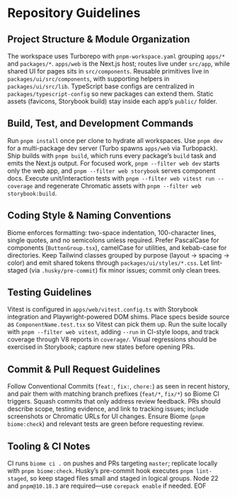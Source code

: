 # Repository Guidelines

## Project Structure & Module Organization
The workspace uses Turborepo with `pnpm-workspace.yaml` grouping `apps/*` and `packages/*`. `apps/web` is the Next.js host; routes live under `src/app`, while shared UI for pages sits in `src/components`. Reusable primitives live in `packages/ui/src/components`, with supporting helpers in `packages/ui/src/lib`. TypeScript base configs are centralized in `packages/typescript-config` so new packages can extend them. Static assets (favicons, Storybook build) stay inside each app’s `public/` folder.

## Build, Test, and Development Commands
Run `pnpm install` once per clone to hydrate all workspaces. Use `pnpm dev` for a multi-package dev server (Turbo spawns `apps/web` via Turbopack). Ship builds with `pnpm build`, which runs every package’s `build` task and emits the Next.js output. For focused work, `pnpm --filter web dev` starts only the web app, and `pnpm --filter web storybook` serves component docs. Execute unit/interaction tests with `pnpm --filter web vitest run --coverage` and regenerate Chromatic assets with `pnpm --filter web storybook:build`.

## Coding Style & Naming Conventions
Biome enforces formatting: two-space indentation, 100-character lines, single quotes, and no semicolons unless required. Prefer PascalCase for components (`ButtonGroup.tsx`), camelCase for utilities, and kebab-case for directories. Keep Tailwind classes grouped by purpose (layout → spacing → color) and emit shared tokens through `packages/ui/styles/*.css`. Let lint-staged (via `.husky/pre-commit`) fix minor issues; commit only clean trees.

## Testing Guidelines
Vitest is configured in `apps/web/vitest.config.ts` with Storybook integration and Playwright-powered DOM shims. Place specs beside source as `ComponentName.test.tsx` so Vitest can pick them up. Run the suite locally with `pnpm --filter web vitest`, adding `--run` in CI-style loops, and track coverage through V8 reports in `coverage/`. Visual regressions should be exercised in Storybook; capture new states before opening PRs.

## Commit & Pull Request Guidelines
Follow Conventional Commits (`feat:`, `fix:`, `chore:`) as seen in recent history, and pair them with matching branch prefixes (`feat/*`, `fix/*`) so Biome CI triggers. Squash commits that only address review feedback. PRs should describe scope, testing evidence, and link to tracking issues; include screenshots or Chromatic URLs for UI changes. Ensure Biome (`pnpm biome:check`) and relevant tests are green before requesting review.

## Tooling & CI Notes
CI runs `biome ci .` on pushes and PRs targeting `master`; replicate locally with `pnpm biome:check`. Husky’s pre-commit hook executes `pnpm lint-staged`, so keep staged files small and staged in logical groups. Node 22 and `pnpm@10.18.3` are required—use `corepack enable` if needed. EOF
